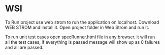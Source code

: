 # WSI
To Run project use web strom to run the application on localhost.
Download WEB STROM and install it.
Open project folder in Web Strom and run it.

To run unit test cases open specRunner.html file in any browser.
it will run all the test cases, if everything is passed message will show up as 0 failures and all are passed.
